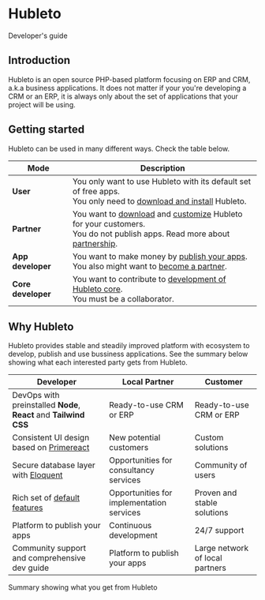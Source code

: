 # Hubleto

Developer's guide

## Introduction

Hubleto is an open source PHP-based platform focusing on ERP and CRM, a.k.a business applications. It does not matter if your you're developing a CRM or an ERP, it is always only about the set of applications that your project will be using.

## Getting started

Hubleto can be used in many different ways. Check the table below.

| Mode               | Description                                                                                                                                                                                             |
| ------------------ | ------------------------------------------------------------------------------------------------------------------------------------------------------------------------------------------------------- |
| **User**           | You only want to use Hubleto with its default set of free apps.<br/>You only need to [download and install](download-and-install) Hubleto.                                                                          |
| **Partner**        | You want to [download](download-and-install) and [customize](create-first-app) Hubleto for your customers.<br/>You do not publish apps. Read more about [partnership](partnership). |
| **App developer**  | You want to make money by [publish your apps](publish-app).<br/>You also might want to [become a partner](partnership).                                                                         |
| **Core developer** | You want to contribute to [development of Hubleto core](core-development).<br/>You must be a collaborator.                                                                                                  |

## Why Hubleto

Hubleto provides stable and steadily improved platform with ecosystem to develop, publish and use bussiness applications. See the summary below showing what each interested party gets from Hubleto.

| Developer                                                                     | Local Partner                             | Customer                        |
| ----------------------------------------------------------------------------- | ----------------------------------------- | ------------------------------- |
| DevOps with preinstalled **Node**, **React** and **Tailwind CSS**             | Ready-to-use CRM or ERP                   | Ready-to-use CRM or ERP         |
| Consistent UI design based on [Primereact](https://ww.primereact.org)         | New potential customers                   | Custom solutions                |
| Secure database layer with [Eloquent](https://laravel.com/docs/11.x/eloquent) | Opportunities for consultancy services    | Community of users              |
| Rich set of [default features](default-features)                              | Opportunities for implementation services | Proven and stable solutions     |
| Platform to publish your apps                                                 | Continuous development                    | 24/7 support                    |
| Community support and comprehensive dev guide                                 | Platform to publish your apps             | Large network of local partners |

Summary showing what you get from Hubleto

